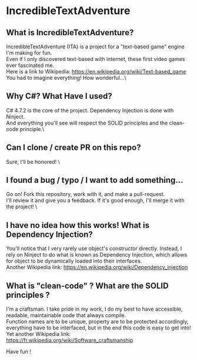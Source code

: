 # IncredibleTextAdventure

## What is IncredibleTextAdventure?
IncredibleTextAdventure (ITA) is a project for a "text-based game" engine I'm making for fun.\
Even if I only discovered text-based with internet, these first video games ever fascinated me.\
Here is a link to Wikipedia: https://en.wikipedia.org/wiki/Text-based_game \
You had to imagine everything! How wonderful...\

## Why C#? What Have I used?
C# 4.7.2 is the core of the project. Dependency Injection is done with Ninject.\
And everything you'll see will respect the SOLID principles and the clean-code principle.\

## Can I clone / create PR on this repo?
Sure, I'll be honored! \

## I found a bug / typo / I want to add something...
Go on! Fork this repository, work with it, and make a pull-request.\
I'll review it and give you a feedback. If it's good enough, I'll merge it with the project! \

## I have no idea how this works! What is Dependency Injection? 
You'll notice that I very rarely use object's constructor directly. Instead, I rely on Ninject to do what is known as Dependency Injection, which allows for object to be dynamically loaded into their interfaces. \
Another Wikipedia link: https://en.wikipedia.org/wiki/Dependency_injection

## What is "clean-code" ? What are the SOLID principles ?
I'm a craftsman. I take pride in my work, I do my best to have accessible, readable, maintainable code that always compile. \
Function names are to be unique, property are to be protected accordingly, everything have to be interfaced, but in the end this code is easy to get into! \
Yet another Wikipedia link: https://fr.wikipedia.org/wiki/Software_craftsmanship

Have fun !
